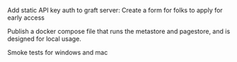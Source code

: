 Add static API key auth to graft server:
Create a form for folks to apply for early access

Publish a docker compose file that runs the metastore and pagestore, and is designed for local usage.

Smoke tests for windows and mac
